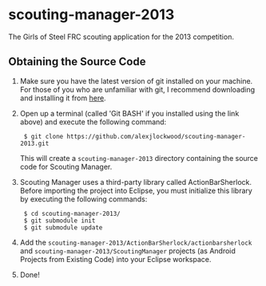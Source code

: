 scouting-manager-2013
=====================

The Girls of Steel FRC scouting application for the 2013 competition.

Obtaining the Source Code
-------------------------

1. Make sure you have the latest version of git installed on your machine. For those of you who are unfamiliar with git, I recommend downloading and installing it from [here](http://git-scm.com/).

2. Open up a terminal (called 'Git BASH' if you installed using the link above) and execute the following command:

        $ git clone https://github.com/alexjlockwood/scouting-manager-2013.git

   This will create a ``scouting-manager-2013`` directory containing the source code for Scouting Manager.

3. Scouting Manager uses a third-party library called ActionBarSherlock. Before importing the project into Eclipse, you must initialize this library by executing the following commands:

        $ cd scouting-manager-2013/
        $ git submodule init
        $ git submodule update

4. Add the ``scouting-manager-2013/ActionBarSherlock/actionbarsherlock`` and ``scouting-manager-2013/ScoutingManager`` projects (as Android Projects from Existing Code) into your Eclipse workspace. 

5. Done!

